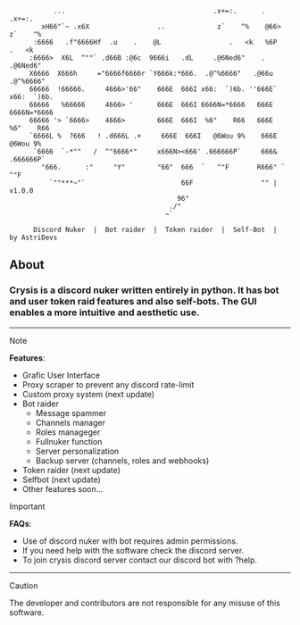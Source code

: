 ```
           ...                                     .x+=:.      .       .x+=:.
        xH66"`~ .x6X                 ..             z`    ^%    @66>    z`    ^%
      :6666   .f"6666Hf  .u    .    @L                 .   <k   %6P        .   <k
     :6666>  X6L  ^""` .d66B :@6c  9666i   .dL     .@6Ned6"    .       .@6Ned6"
     X6666  X666h     ="6666f6666r `Y666k:*666.  .@^%6666"   .@66u   .@^%6666"
     66666  !66666.     4666>'66"    666E  666I x66:  `)6b. ''666E` x66:  `)6b.
     66666   %66666     4666> '      666E  666I 6666N=*6666   666E  6666N=*6666
     66666 '> `6666>    4666>        666E  666I  %6"    R66   666E   %6"    R66
     `6666L %  ?666   ! .d666L .+     666E  666I   @6Wou 9%    666E    @6Wou 9%
      `6666  `-*""   /  ^"6666*"     x666N><666' .666666P`     666&  .666666P`
        "666.      :"     "Y"        "66"  666  `   ^"F       R666" `   ^"F
          `""***~"`                        66F                 "" | v1.0.0
                                          96"
                                        ./"
                                       ~`

      Discord Nuker  |  Bot raider  |  Token raider  |  Self-Bot  |  by AstriDevs
```

## About
### Crysis is a discord nuker written entirely in python. It has bot and user token raid features and also self-bots. The GUI enables a more intuitive and aesthetic use.
--------------------------------------
> [!NOTE]
> **Features**:
> - Grafic User Interface
> - Proxy scraper to prevent any discord rate-limit
> - Custom proxy system (next update)
> - Bot raider
>   - Message spammer
>   - Channels manager
>   - Roles manageger
>   - Fullnuker function
>   - Server personalization
>   - Backup server (channels, roles and webhooks)
> - Token raider (next update)
> - Selfbot (next update)
> - Other features soon...

> [!IMPORTANT]
> **FAQs**:
> - Use of discord nuker with bot requires admin permissions.
> - If you need help with the software check the discord server.
> - To join crysis discord server contact our discord bot with ?help.
 --------------------------------------
> [!CAUTION]
> The developer and contributors are not responsible for any misuse of this software.
